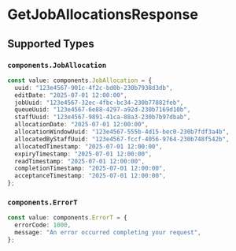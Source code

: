 # GetJobAllocationsResponse


## Supported Types

### `components.JobAllocation`

```typescript
const value: components.JobAllocation = {
  uuid: "123e4567-901c-4f2c-bd0b-230b7938d3db",
  editDate: "2025-07-01 12:00:00",
  jobUuid: "123e4567-32ec-4fbc-bc34-230b77882feb",
  queueUuid: "123e4567-6e88-4297-a92d-230b7169d10b",
  staffUuid: "123e4567-9891-41ca-88a3-230b7b97dbab",
  allocationDate: "2025-07-01 12:00:00",
  allocationWindowUuid: "123e4567-555b-4d15-bec0-230b7fdf3a4b",
  allocatedByStaffUuid: "123e4567-fccf-4056-9764-230b748f542b",
  allocatedTimestamp: "2025-07-01 12:00:00",
  expiryTimestamp: "2025-07-01 12:00:00",
  readTimestamp: "2025-07-01 12:00:00",
  completionTimestamp: "2025-07-01 12:00:00",
  acceptanceTimestamp: "2025-07-01 12:00:00",
};
```

### `components.ErrorT`

```typescript
const value: components.ErrorT = {
  errorCode: 1000,
  message: "An error occurred completing your request",
};
```

